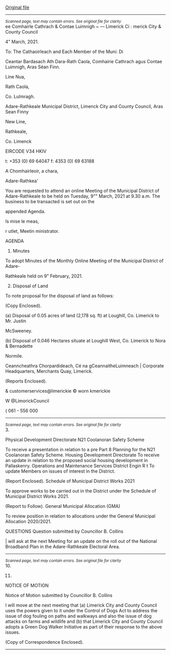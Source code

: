 [Original file](https://www.limerick.ie/sites/default/files/media/documents/2021-03/00-agenda-9th-march-2021.pdf)

---
*<small>Scanned page, text may contain errors. See original file for clarity</small>*  
ee Comhairle Cathrach
& Contae Luimnigh
~ — Limerick Ci
: merick City
& County Council

4" March, 2021.

To: The Cathaoirleach and Each Member of the Muni: Di

Ceantar Bardasach Ath Dara-Rath Caola,
Comhairie Cathrach agus Contae Luimnigh,
Aras Séan Finn.

Line Nua,

Rath Caola,

Co. Lulmragh.

Adare-Rathkeale Municipal District,
Limenck City and County Council,
Aras Sean Finny

New Line,

Rathkeale,

Co. Limenck

EIRCODE V34 HKIV

t: +353 (0) 69 64047
f: 4353 (0) 69 63188

A Chomhairleoir, a chara,

Adare-Rathkea'

You are requested to attend an online Meeting of the Municipal District of Adare-Rathkeale to be
held on Tuesday, 9"" March, 2021 at 9.30 a.m. The business to be transacted is set out on the

appended Agenda.

Is mise le meas,

r utlet,
Meetin ministrator.

AGENDA
1. Minutes

To adopt Minutes of the Monthly Online Meeting of the Municipal District of Adare-

Rathkeale held on 9" February, 2021.

2. Disposal of Land

To note proposal for the disposal of land as follows:

(Copy Enclosed).

(a) Disposal of 0.05 acres of land (2,178 sq. ft) at Loughill, Co. Limerick to Mr. Justin

McSweeney.

(b) Disposal of 0.046 Hectares situate at Loughill West, Co. Limerick to Nora & Bernadette

Normile.

Ceanncheathra Chorpardideach, Cé na gCeannaitheLuimneach |
Corporate Headquarters, Merchants Quay, Limerick.

(Reports Enclosed).

& customerservices@limerickie
© worn kmerickie

W @LimorickCouncil

( 061 - 556 000


---
*<small>Scanned page, text may contain errors. See original file for clarity</small>*  
3.

Physical Development Directorate
N21 Coolanoran Safety Scheme

To receive a presentation in relation to a pre Part 8 Planning for the N21 Coolanoran
Safety Scheme.
Housing Development Directorate
To receive an update in relation to the proposed social housing development in
Pallaskenry.
Operations and Maintenance Services
District Engin R t
To update Members on issues of interest in the District.

(Report Enclosed).
Schedule of Municipal District Works 2021

To approve works to be carried out in the District under the Schedule of Municipal District
Works 2021.

(Report to Follow).
General Municipal Allocation (GMA)

To review position in relation to allocations under the General Municipal Allocation
2020/2021.

QUESTIONS
Question submitted by Councillor B. Collins

| will ask at the next Meeting for an update on the roll out of the National Broadband Plan
in the Adare-Rathkeale Electoral Area.


---
*<small>Scanned page, text may contain errors. See original file for clarity</small>*  
10.

11.

NOTICE OF MOTION

Notice of Motion submitted by Councillor B. Collins

I will move at the next meeting that (a) Limerick City and County Council uses the powers
given to it under the Control of Dogs Act to address the issue of dog fouling on paths and
walkways and also the issue of dog attacks on farms and wildlife and (b) that Limerick City
and County Council adopts a Green Dog Walker Initiative as part of their response to the
above issues.

(Copy of Correspondence Enclosed).


---
